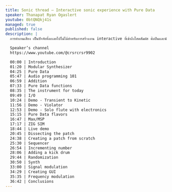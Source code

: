 ```yaml
---
title: Sonic thread — Interactive sonic experience with Pure Data
speaker: Thanapat Ryan Ogaslert
youtube: 0btQNQkj41s
managed: true
published: false
description: |
  การทำงานเสียง เป็นปัจจัยที่ละเลยไปไม่ได้สำหรับการสร้างงาน interactive ที่เข้าถึงโสตสัมผัส ศิลปินและนักออกแบบสามารถเชื่อมต่อระบบสัมผัสเข้ากับระบบเสียงได้ ผ่านทางโปรแกรม open source ต่างๆ (Pure Data, Orca, Etc.) ที่จะนำเสนอในการบรรยาย พร้อมทั้งการเลือกอุปกรณ์ให้เหมาะสมกับ ขนาดและขอบเขตของงาน

  Speaker’s channel
  https://www.youtube.com/@crsrcrsr9902

  00:00 | Introduction
  01:20 | Modular Synthesizer
  04:25 | Pure Data
  05:47 | Audio programming 101
  06:59 | Addition
  07:33 | Pure Data functions
  08:35 | The instrument for today
  09:49 | I/O
  10:24 | Demo - Transient to Kinetic
  11:56 | Demo - Violator
  12:53 | Demo - Solo flute with electronics
  15:15 | Pure Data flavors
  16:47 | Max/MSP
  17:17 | ZIG SIM
  18:44 | Live demo
  20:45 | Dissecting the patch
  24:38 | Creating a patch from scratch
  25:30 | Sequencer
  26:54 | Incrementing number
  28:06 | Adding a kick drum
  29:44 | Randomization
  30:50 | Synth
  33:00 | Signal modulation
  34:29 | Creating GUI
  35:35 | Frequency modulation
  36:42 | Conclusions
---
```

